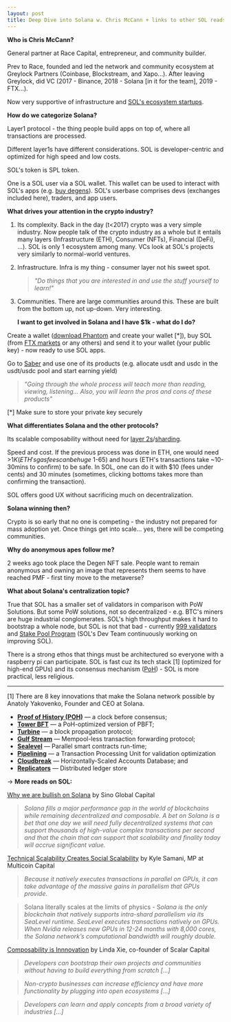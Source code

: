 ```yaml
---
layout: post
title: Deep Dive into Solana w. Chris McCann + links to other SOL reads
---
```


**Who is Chris McCann?**

General partner at Race Capital, entrepreneur, and community builder.

Prev to Race, founded and led the network and community ecosystem at Greylock Partners (Coinbase, Blockstream, and Xapo...). After leaving Greylock, did VC (2017 - Binance, 2018 - Solana [in it for the team], 2019 - FTX...).

Now very supportive of infrastructure and [SOL's ecosystem startups](https://solana.com/ecosystem/#).

**How do we categorize Solana?**

Layer1 protocol - the thing people build apps on top of, where all transactions are processed.

Different layer1s have different considerations. SOL is developer-centric and optimized for high speed and low costs.

SOL's token is SPL token.

One is a SOL user via a SOL wallet. This wallet can be used to interact with SOL's apps (e.g. [buy degens](https://www.degenape.academy/)). SOL's userbase comprises devs (exchanges included here), traders, and app users.

**What drives your attention in the crypto industry?**

1. Its complexity. Back in the day (t<2017) crypto was a very simple industry. Now people talk of the crypto industry as a whole but it entails many layers (Infrastructure (ETH), Consumer (NFTs), Financial (DeFi), ...). SOL is only 1 ecosystem among many. VCs look at SOL's projects very similarly to normal-world ventures.
2. Infrastructure. Infra is my thing - consumer layer not his sweet spot.

    > *"Do things that you are interested in and use the stuff yourself to learn!"*

3. Communities. There are large communities around this. These are built from the bottom up, not up-down. Very interesting.

    **I want to get involved in Solana and I have $1k - what do I do?**

Create a wallet ([download Phantom](https://phantom.app/) and create your wallet [*]), buy SOL (from [FTX markets](https://ftx.com/trade/SOL/USD) or any others) and send it to your wallet (your public key) - now ready to use SOL apps.

Go to [Saber](https://saber.so/) and use one of its products (e.g. allocate usdt and usdc in the usdt/usdc pool and start earning yield)

> *"Going through the whole process will teach more than reading, viewing, listening... Also, you will learn the pros and cons of these products"*

[*] Make sure to store your private key securely

**What differentiates Solana and the other protocols?**

Its scalable composability without need for [layer 2s](https://coinmarketcap.com/alexandria/article/what-are-cryptocurrency-layer-2-scaling-solutions)/[sharding](https://www.investopedia.com/terms/s/sharding.asp).

Speed and cost. If the previous process was done in ETH, one would need >$1K (ETH's gas fees can be huge ~$1-65) and hours (ETH's transactions take ~10-30mins to confirm) to be safe. In SOL, one can do it with $10 (fees under cents) and 30 minutes (sometimes, clicking bottoms takes more than confirming the transaction).

SOL offers good UX without sacrificing much on decentralization.

**Solana winning then?**

Crypto is so early that no one is competing - the industry not prepared for mass adoption yet. Once things get into scale... yes, there will be competing communities.

**Why do anonymous apes follow me?**

2 weeks ago took place the Degen NFT sale. People want to remain anonymous and owning an image that represents them seems to have reached PMF - first tiny move to the metaverse?

**What about Solana's centralization topic?**

True that SOL has a smaller set of validators in comparison with PoW Solutions. But some PoW solutions, not so decentralized - e.g. BTC's miners are huge industrial conglomerates. SOL's high throughput makes it hard to bootstrap a whole node, but SOL is not that bad - currently [999 validators](https://solanabeach.io/validators) and [Stake Pool Program](https://spl.solana.com/stake-pool) (SOL's Dev Team continuously working on improving SOL).

There is a strong ethos that things must be architectured so everyone with a raspberry pi can participate. SOL is fast cuz its tech stack [1] (optimized for high-end GPUs) and its consensus mechanism ([PoH](https://medium.com/solana-labs/proof-of-history-a-clock-for-blockchain-cf47a61a9274)) - SOL is more practical, less religious.

---

[1] There are 8 key innovations that make the Solana network possible by Anatoly Yakovenko, Founder and CEO at Solana.

- **[Proof of History (POH)](https://medium.com/solana-labs/proof-of-history-a-clock-for-blockchain-cf47a61a9274)** — a clock before consensus;
- **[Tower BFT](https://medium.com/solana-labs/tower-bft-solanas-high-performance-implementation-of-pbft-464725911e79)** — a PoH-optimized version of PBFT;
- **[Turbine](https://medium.com/solana-labs/turbine-solanas-block-propagation-protocol-solves-the-scalability-trilemma-2ddba46a51db)** — a block propagation protocol;
- **[Gulf Stream](https://medium.com/solana-labs/gulf-stream-solanas-mempool-less-transaction-forwarding-protocol-d342e72186ad)** — Mempool-less transaction forwarding protocol;
- **[Sealevel](https://medium.com/solana-labs/sealevel-parallel-processing-thousands-of-smart-contracts-d814b378192)** — Parallel smart contracts run-time;
- **[Pipelining](https://solana.com/pipelining-in-solana-the-transaction-processing-unit/)** — a Transaction Processing Unit for validation optimization
- **[Cloudbreak](https://medium.com/solana-labs/cloudbreak-solanas-horizontally-scaled-state-architecture-9a86679dcbb1)** — Horizontally-Scaled Accounts Database; and
- **[Replicators](https://medium.com/solana-labs/replicators-solanas-solution-to-petabytes-of-blockchain-data-storage-ef79db053fa1)** — Distributed ledger store

→ **More reads on SOL:**

[Why we are bullish on Solana](https://github.com/sinoglobalcap/investment-theses/blob/main/english/solana.md) by Sino Global Capital

> *Solana fills a major performance gap in the world of blockchains while remaining decentralized and composable. A bet on Solana is a bet that one day we will need fully decentralized systems that can support thousands of high-value complex transactions per second and that the chain that can support that scalability and finality today will accrue significant value.*

[Technical Scalability Creates Social Scalability](https://multicoin.capital/2021/05/25/technical-scalability-creates-social-scalability/) by Kyle Samani, MP at Multicoin Capital

> *Because it natively executes transactions in parallel on GPUs, it can take advantage of the massive gains in parallelism that GPUs provide.*

> Solana literally scales at the limits of physics - S*olana is the only blockchain that natively supports intra-shard parallelism via its SeaLevel runtime. SeaLevel executes transactions natively on GPUs. When Nvidia releases new GPUs in 12-24 months with 8,000 cores, the Solana network’s computational bandwidth will roughly double.*

[Composability is Innnovation](https://future.a16z.com/how-composability-unlocks-crypto-and-everything-else/) by Linda Xie, co-founder of Scalar Capital

> *Developers can bootstrap their own projects and communities without having to build everything from scratch [...]*

> *Non-crypto businesses can increase efficiency and have more functionality by plugging into open ecosystems [...]*

> *Developers can learn and apply concepts from a broad variety of industries [...]*
